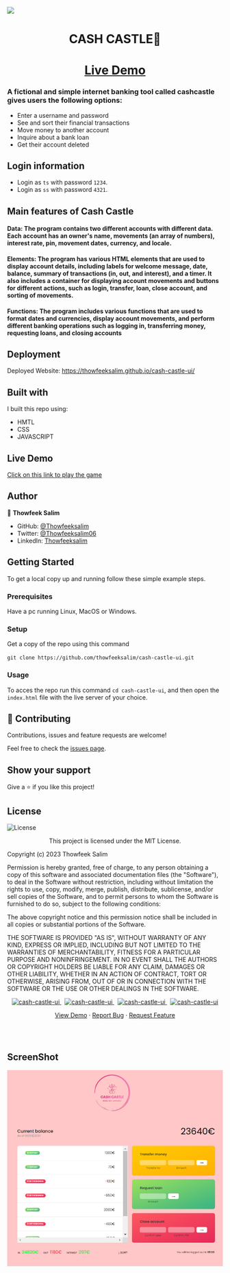 
<a href=#><img src="/img/ban1.gif"></a>
<br>
<h1 align="center"> <strong> CASH CASTLE🤑 </strong> </h1> 
<h1 align="center"><a href="https://thowfeeksalim.github.io/cash-castle-ui">Live Demo</a></h1>


### A fictional and simple internet banking tool called cashcastle gives users the following options:
- Enter a username and password 
- See and sort their financial transactions
- Move money to another account 
- Inquire about a bank loan 
- Get their account deleted


## Login information
- Login as `ts` with password `1234`.
- Login as `ss` with password `4321`.



## Main features of Cash Castle



#### Data: The program contains two different accounts with different data. Each account has an owner's name, movements (an array of numbers), interest rate, pin, movement dates, currency, and locale.

#### Elements: The program has various HTML elements that are used to display account details, including labels for welcome message, date, balance, summary of transactions (in, out, and interest), and a timer. It also includes a container for displaying account movements and buttons for different actions, such as login, transfer, loan, close account, and sorting of movements.

#### Functions: The program includes various functions that are used to format dates and currencies, display account movements, and perform different banking operations such as logging in, transferring money, requesting loans, and closing accounts


## Deployment

Deployed Website: https://thowfeeksalim.github.io/cash-castle-ui/



<!-- ![screenshot](screenshot.png) -->

## Built with

I built this repo using:

 - HMTL
 - CSS
 - JAVASCRIPT

## Live Demo

[Click on this link to play the game](https://github.com/thowfeeksalim/cash-castle-ui)

 ## Author

👤 **Thowfeek Salim**

- GitHub: [@Thowfeeksalim](https://github.com/thowfeeksalim)
- Twitter: [@Thowfeeksalim06](https://twitter.com/thowfeeksalim6) 
- LinkedIn: [Thowfeeksalim](https://www.linkedin.com/in/thowfeek-salim-294760211) 

## Getting Started

To get a local copy up and running follow these simple example steps.

### Prerequisites

Have a pc running Linux, MacOS or Windows.

### Setup

Get a copy of the repo using this command

`git clone https://github.com/thowfeeksalim/cash-castle-ui.git`

### Usage

To acces the repo run this command `cd cash-castle-ui`, and then open the `index.html` file with the live server of your choice.


## 🤝 Contributing

Contributions, issues and feature requests are welcome!

Feel free to check the [issues page](https://github.com/thowfeeksalim/cash-castle-ui/issues).

## Show your support

Give a ⭐️ if you like this project!

## License

![License](https://img.shields.io/badge/license-MIT%20License-blue.svg)
<p align="center">
This project is licensed under the MIT License.

Copyright (c) 2023 Thowfeek Salim

Permission is hereby granted, free of charge, to any person obtaining a copy
of this software and associated documentation files (the "Software"), to deal
in the Software without restriction, including without limitation the rights
to use, copy, modify, merge, publish, distribute, sublicense, and/or sell
copies of the Software, and to permit persons to whom the Software is
furnished to do so, subject to the following conditions:

The above copyright notice and this permission notice shall be included in all
copies or substantial portions of the Software.

THE SOFTWARE IS PROVIDED "AS IS", WITHOUT WARRANTY OF ANY KIND, EXPRESS OR
IMPLIED, INCLUDING BUT NOT LIMITED TO THE WARRANTIES OF MERCHANTABILITY,
FITNESS FOR A PARTICULAR PURPOSE AND NONINFRINGEMENT. IN NO EVENT SHALL THE
AUTHORS OR COPYRIGHT HOLDERS BE LIABLE FOR ANY CLAIM, DAMAGES OR OTHER
LIABILITY, WHETHER IN AN ACTION OF CONTRACT, TORT OR OTHERWISE, ARISING FROM,
OUT OF OR IN CONNECTION WITH THE SOFTWARE OR THE USE OR OTHER DEALINGS IN THE
SOFTWARE.



                                            
<p align="center">                   
<a href="https://github.com/thowfeeksalim/cash-castle-ui/fork" target="blank">            
<img src="https://img.shields.io/github/forks/thowfeeksalim/cash-castle-ui?style=flat-square" alt="cash-castle-ui"/>
</a>&nbsp;
<a href="https://github.com/thowfeeksalim/cash-castle-ui/stargazers" target="blank">
<img src="https://img.shields.io/github/stars/thowfeeksalim/cash-castle-ui?style=flat-square" alt="cash-castle-ui"/>
</a>&nbsp;
<a href="https://github.com/thowfeeksalim/cash-castle-ui/issues" target="blank">
<img src="https://img.shields.io/github/issues/thowfeeksalim/cash-castle-ui?style=flat-square" alt="cash-castle-ui"/>
</a>&nbsp;
<a href="https://github.com/thowfeeksalim/cash-castle-ui/pulls" target="blank">
<img src="https://img.shields.io/github/issues-pr/thowfeeksalim/cash-castle-ui?style=flat-square" alt="cash-castle-ui"/>
</a>
</p>
 
<p align="center">
  <a href="https://thowfeeksalim.github.io/cash-castle-ui" target="blank">View Demo</a>
  ·
  <a href="https://github.com/thowfeeksalim/cash-castle-ui/issues/new/choose">Report Bug</a>
  ·
  <a href="https://github.com/thowfeeksalim/cash-castle-ui/issues/new/choose">Request Feature</a>
</p>
<br>
<br>

## ScreenShot

<img align="center" width="" src="demo.png">
